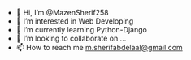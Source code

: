 - 👋 Hi, I’m @MazenSherif258
- 👀 I’m interested in Web Developing
- 🌱 I’m currently learning Python-Django
- 💞️ I’m looking to collaborate on ...
- 📫 How to reach me m.sherifabdelaal@gmail.com

<!---
MazenSherif258/MazenSherif258 is a ✨ special ✨ repository because its `README.md` (this file) appears on your GitHub profile.
You can click the Preview link to take a look at your changes.
--->
